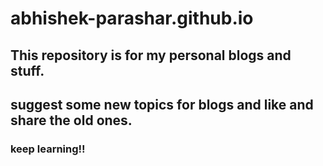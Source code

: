 # abhishek-parashar.github.io
## This repository is for my personal blogs and stuff. 
## suggest some new topics for blogs and like and share the old ones. 
### keep learning!! 
